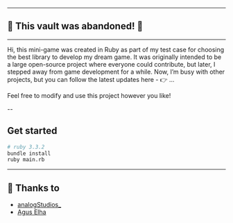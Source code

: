 -- -- 
## 🚧 This vault was abandoned! 🚧
-- --

Hi, this mini-game was created in Ruby as part of my test case for choosing the best library to develop my dream game. It was originally intended to be a large open-source project where everyone could contribute, but later, I stepped away from game development for a while. Now, I’m busy with other projects, but you can follow the latest updates here - 👉 ...

Feel free to modify and use this project however you like!

--
## Get started

```bash
# ruby 3.3.2
bundle install
ruby main.rb 
```
-- --
## 💝 Thanks to

- [analogStudios_](https://analogstudios.itch.io/)
- [Agus Elha](https://agus-elha.itch.io/)
